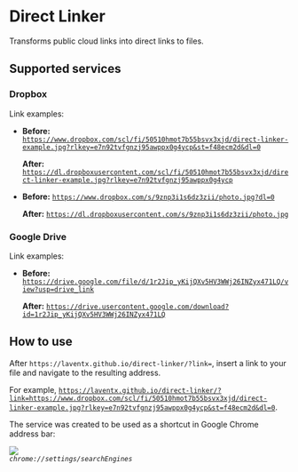 # Direct Linker

Transforms public cloud links into direct links to files.

## Supported services

### Dropbox

Link examples:
- **Before:** [`https://www.dropbox.com/scl/fi/50510hmot7b55bsvx3xjd/direct-linker-example.jpg?rlkey=e7n92tvfgnzj95awppx0g4ycp&st=f48ecm2d&dl=0`](https://www.dropbox.com/scl/fi/50510hmot7b55bsvx3xjd/direct-linker-example.jpg?rlkey=e7n92tvfgnzj95awppx0g4ycp&st=f48ecm2d&dl=0)

	**After:** [`https://dl.dropboxusercontent.com/scl/fi/50510hmot7b55bsvx3xjd/direct-linker-example.jpg?rlkey=e7n92tvfgnzj95awppx0g4ycp`](https://dl.dropboxusercontent.com/scl/fi/50510hmot7b55bsvx3xjd/direct-linker-example.jpg?rlkey=e7n92tvfgnzj95awppx0g4ycp)

- **Before:** [`https://www.dropbox.com/s/9znp3i1s6dz3zii/photo.jpg?dl=0`](https://www.dropbox.com/s/9znp3i1s6dz3zii/photo.jpg?dl=0)

	**After:** [`https://dl.dropboxusercontent.com/s/9znp3i1s6dz3zii/photo.jpg`](https://dl.dropboxusercontent.com/s/9znp3i1s6dz3zii/photo.jpg)

### Google Drive

Link examples:

- **Before:** [`https://drive.google.com/file/d/1r2Jip_yKijQXv5HV3WWj26INZyx471LQ/view?usp=drive_link`](https://drive.google.com/file/d/1r2Jip_yKijQXv5HV3WWj26INZyx471LQ/view?usp=drive_link)

	**After:** [`https://drive.usercontent.google.com/download?id=1r2Jip_yKijQXv5HV3WWj26INZyx471LQ`](https://drive.usercontent.google.com/download?id=1r2Jip_yKijQXv5HV3WWj26INZyx471LQ)

## How to use

After `https://laventx.github.io/direct-linker/?link=`, insert a link to your file and navigate to the resulting address.

For example, [`https://laventx.github.io/direct-linker/?link=https://www.dropbox.com/scl/fi/50510hmot7b55bsvx3xjd/direct-linker-example.jpg?rlkey=e7n92tvfgnzj95awppx0g4ycp&st=f48ecm2d&dl=0`](https://laventx.github.io/direct-linker/?link=https://www.dropbox.com/scl/fi/50510hmot7b55bsvx3xjd/direct-linker-example.jpg?rlkey=e7n92tvfgnzj95awppx0g4ycp&st=f48ecm2d&dl=0).

The service was created to be used as a shortcut in Google Chrome address bar:

![](https://dl.dropboxusercontent.com/scl/fi/pk97xr2fvkwnbv5y2f3jp/direct-linker-add-site.png?rlkey=uzvotbrqf0jieg89r09cbvlqu)<br>
*`chrome://settings/searchEngines`*
